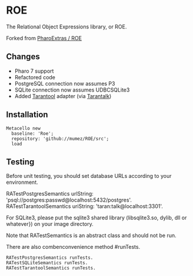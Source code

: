 # ROE

The Relational Object Expressions library, or ROE.

Forked from [PharoExtras / ROE](http://smalltalkhub.com/#!/~PharoExtras/ROE)

## Changes

- Pharo 7 support
- Refactored code
- PostgreSQL connection now assumes P3
- SQLite connection now assumes UDBCSQLite3
- Added [Tarantool](https://www.tarantool.io) adapter (via [Tarantalk](https://github.com/mumez/Tarantalk))

## Installation

```
Metacello new
  baseline: 'Roe';
  repository: 'github://mumez/ROE/src';
  load
```
## Testing

Before unit testing, you should set database URLs according to your environment.

RATestPostgresSemantics urlString: 'psql://postgres:passwd@localhost:5432/postgres'.
RATestTarantoolSemantics uriString: 'taran:talk@localhost:3301'.

For SQLite3, please put the sqlite3 shared library (libsqlite3.so, dylib, dll or whatever}) on your image directory.

Note that RATestSemantics is an abstract class and should not be run.

There are also combenconvenience method #runTests.
```
RATestPostgresSemantics runTests.
RATestSQLiteSemantics runTests.
RATestTarantoolSemantics runTests.
```

